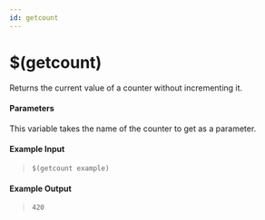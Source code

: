 ```yaml
---
id: getcount
---
```


# $(getcount)

Returns the current value of a counter without incrementing it.

#### Parameters

This variable takes the name of the counter to get as a parameter.

#### Example Input

> `$(getcount example)`

#### Example Output

> `420`
